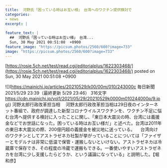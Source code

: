 ```yaml
---
title:  河野氏「困っている時はお互い様」　台湾へのワクチン提供検討で  
categories:
- news
excerpt: |
  
feature_text: |
  ##  河野氏「困っている時はお互い様」　台湾...
  Sun, 30 May 2021 00:51:08  +0900
feature_image: "https://picsum.photos/2560/600?image=733"
image: "https://picsum.photos/2560/600?image=733"
---
```


[https://rosie.5ch.net/test/read.cgi/editorialplus/1622303468/](https://rosie.5ch.net/test/read.cgi/editorialplus/1622303468/)
posted on Sun, 30 May 2021 00:51:08  +0900

<!--more-->

![](https://mainichi.jp/articles/20210529/k00/00m/010/243000c 毎日新聞 2021/5/29 23:39（最終更新 5/29 23:46） 316文字 [https://cdn.mainichi.jp/vol1/2021/05/29/20210529k0000m010244000p/9.jpg)](https://cdn.mainichi.jp/vol1/2021/05/29/20210529k0000m010244000p/9.jpg)) 河野太郎行政改革担当相 　河野太郎行政改革担当相は29日夜のインターネット番組で、政府が調達した新型コロナウイルスワクチンを、ワクチン不足に悩む台湾へ提供する検討に入ったことに関し、「東日本大震災の時、台湾には義援金などでお世話になった。困っている時はお互い様だ」と述べた。台湾は2011年の東日本大震災の際、200億円超の義援金を被災地に送っている。 　台湾向けのワクチンとしてアストラゼネカ社製が挙がっていることについては「ファイザーとモデルナは非常に低温で保管・運搬しないといけない。アストラゼネカは冷蔵庫で保存でき、その程度の冷蔵で運搬もできる。一番使いやすいアストラゼネカを台湾に少し支援したらどうか、という議論になっている」と説明した。【堀和彦】
